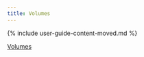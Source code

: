 ```yaml
---
title: Volumes
---
```


{% include user-guide-content-moved.md %}

[Volumes](/docs/concepts/storage/volumes/)
